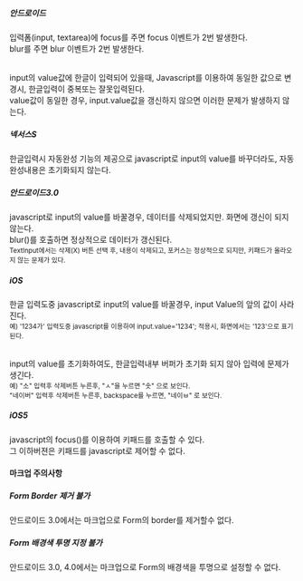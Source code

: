 ##### 안드로이드

입력폼(input, textarea)에 focus를 주면 focus 이벤트가 2번 발생한다. <br />
blur를 주면 blur 이벤트가 2번 발생한다.

<br />
input의 value값에 한글이 입력되어 있을때, Javascript를 이용하여 동일한 값으로 변경시, 한글입력이 중복또는 잘못입력된다.<br />
value값이 동일한 경우, input.value값을 갱신하지 않으면 이러한 문제가 발생하지 않는다.

##### 넥서스S

한글입력시 자동완성 기능의 제공으로 javascript로 input의 value를 바꾸더라도, 자동완성내용은 초기화되지 않는다.<br />

##### 안드로이드3.0

javascript로 input의 value를 바꿀경우, 데이터를 삭제되었지만. 화면에 갱신이 되지 않는다.<br />
blur()를 호출하면 정상적으로 데이터가 갱신된다.<br />
<small>TextInput에서는 삭제(X) 버튼 선택 후, 내용이 삭제되고, 포커스는 정상적으로 되지만, 키패드가 올라오지 않는 문제가 있다.</small>

##### iOS

한글 입력도중 javascript로 input의 value를 바꿀경우, input Value의 앞의 값이 사라진다.<br />
<small>예) '1234가' 입력도중 javascript를 이용하여 input.value='1234'; 적용시, 화면에서는 '123'으로 표기된다.</small>

<br />
input의 value를 초기화하여도, 한글입력내부 버퍼가 초기화 되지 않아 입력에 문제가 생긴다.<br />
<small>예) "소" 입력후 삭제버튼 누른후, "ㅅ"을 누르면 "솟" 으로 보인다.<br />
"네이버" 입력후 삭제버튼 누른후, backspace를 누르면, "네이ㅂ" 로 보인다.</small>

##### iOS5

javascript의 focus()를 이용하여 키패드를 호출할 수 있다.<br />
그 이하버젼은 키패드를 javascript로 제어할 수 없다.


#### 마크업 주의사항

##### Form Border 제거 불가

안드로이드 3.0에서는 마크업으로 Form의 border를 제거할수 없다.

##### Form 배경색 투명 지정 불가

안드로이드 3.0, 4.0에서는 마크업으로 Form의 배경색을 투명으로 설정할 수 없다.